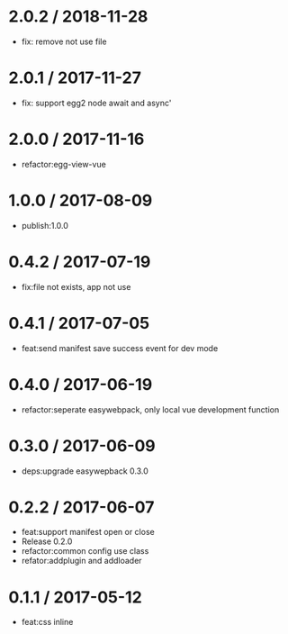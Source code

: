 
2.0.2 / 2018-11-28
==================

  * fix: remove not use file

2.0.1 / 2017-11-27
==================

  * fix: support egg2  node await and async'

2.0.0 / 2017-11-16
==================

  * refactor:egg-view-vue

1.0.0 / 2017-08-09
==================

  * publish:1.0.0

0.4.2 / 2017-07-19
==================

  * fix:file not exists, app not use

0.4.1 / 2017-07-05
==================

  * feat:send manifest save success event for dev mode

0.4.0 / 2017-06-19
==================

  * refactor:seperate easywebpack, only local vue development function

0.3.0 / 2017-06-09
==================

  * deps:upgrade easywepback 0.3.0

0.2.2 / 2017-06-07
==================

  * feat:support manifest open or close
  * Release 0.2.0
  * refactor:common config use class
  * refator:addplugin and addloader

0.1.1 / 2017-05-12
==================

  * feat:css inline
